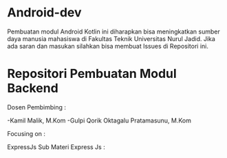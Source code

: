 # Android-dev
Pembuatan modul Android Kotlin ini diharapkan bisa meningkatkan sumber daya manusia mahasiswa di Fakultas Teknik Universitas Nurul Jadid. Jika ada saran dan masukan silahkan bisa membuat Issues di Repositori ini.

# Repositori Pembuatan Modul Backend
Dosen Pembimbing :

-Kamil Malik, M.Kom
-Gulpi Qorik Oktagalu Pratamasunu, M.Kom

Focusing on :

ExpressJs
Sub Materi Express Js :
